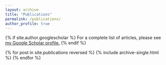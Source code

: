 ```yaml
---
layout: archive
title: "Publications"
permalink: /publications/
author_profile: true
---
```


{% if site.author.googlescholar %}
  For a complete list of articles, please see <u><a href="{{site.author.googlescholar}}">my Google Scholar profile</a>.</u>
{% endif %}

{% for post in site.publications reversed %}
  {% include archive-single.html %}
{% endfor %}

